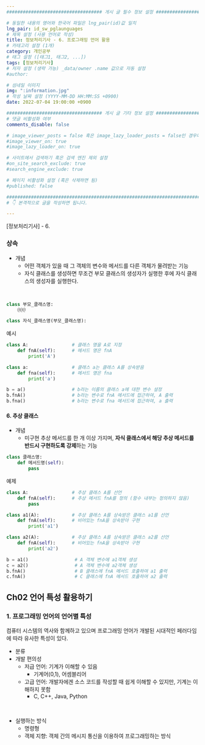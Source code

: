```yaml
---
################################### 게시 글 필수 정보 설정 ###################################

# 동일한 내용의 영어와 한국어 파일은 lng_pair(id)값 일치
lng_pair: id_sw_pglaunguages
# 제목 설정 (사용 언어로 작성)
title: 정보처리기사 - 6. 프로그래밍 언어 활용
# 카테고리 설정 (1개)
category: 개인공부 
# 태그 설정 ([태그1, 태그2, ...])
tags: [정보처리기사] 
# 저자 설정 (생략 가능) _data/owner .name 값으로 자동 설정
#author: 

# 섬네일 이미지
img: ":information.jpg" 
# 작성 날짜 설정 (YYYY-MM-DD HH:MM:SS +0900)
date: 2022-07-04 19:00:00 +0900

################################### 게시 글 기타 정보 설정 ###################################
# 댓글 비활성화 여부
comments_disable: false

# image_viewer_posts = false 혹은 image_lazy_loader_posts = false인 경우에만 사용
#image_viewer_on: true
#image_lazy_loader_on: true

# 사이트에서 검색하기 혹은 검색 엔진 제외 설정 
#on_site_search_exclude: true
#search_engine_exclude: true

# 페이지 비활성화 설정 (혹은 삭제하면 됨)
#published: false

##########################################################################################
# 👇 본격적으로 글을 작성하면 됩니다. 

---
```

<!-- outline-start -->
[정보처리기사] - 6. 

<!-- outline-end -->
### 상속
* 개념
    * 어떤 객체가 있을 때 그 객체의 변수와 메서드를 다른 객체가 물려받는 기능
    * 자식 클래스를 생성하면 무조건 부모 클래스의 생성자가 실행한 후에 자식 클래스의 생성자를 실행한다.
<br>

~~~python
class 부모_클래스명:
    @@@

class 자식_클래스명(부모_클래스명):
~~~

예시
~~~python
class A:                # 클래스 명을 A로 지정
    def fnA(self):      # 메서드 명은 fnA
        print('A')

class a:                # 클래스 a는 클래스 A를 상속받음
    def fna(self):      # 메서드 명은 fna
        print('a')

b = a()                 # b라는 이름의 클래스 a에 대한 변수 설정
b.fnA()                 # b라는 변수로 fnA 메서드에 접근하여, A 출력
b.fna()                 # b라는 변수로 fna 메서드에 접근하여, a 출력
~~~

#### 6. 추상 클래스
* 개념
    * 미구현 추상 메서드를 한 개 이상 가지며, **자식 클래스에서 해당 추상 메서드를 반드시 구현하도록 강제**하는 기능

~~~python
class 클래스명:
    def 메서드명(self):
        pass
~~~

예제
~~~python
class A:                # 추상 클래스 A를 선언
    def fnA(self):      # 추상 메서드 fnA를 정의 (함수 내부는 정의하지 않음)
        pass

class a1(A):            # 추상 클래스 A를 상속받은 클래스 a1를 선언
    def fnA(self):      # 비어있는 fnA을 상속받아 구현
        print('a1')

class a2(A):            # 추상 클래스 A를 상속받은 클래스 a2를 선언
    def fnA(self):      # 비어있는 fnA을 상속받아 구현
        print('a2')

b = a1()                 # A 객체 변수에 a1객체 생성 
c = a2()                 # A 객체 변수에 a2객체 생성
b.fnA()                  # B 클래스에 fnA 메서드 호출하여 a1 출력
c.fnA()                  # C 클래스에 fnA 메서드 호출하여 a2 출력
~~~

## Ch02 언어 특성 활용하기
### 1. 프로그래밍 언어의 언어별 특성
컴퓨터 시스템의 역사와 함께하고 있으며 프로그래밍 언어가 개발된 시대적인 페러다임에 따라 유사한 특성이 있다.

* 분류
* 개발 편의성
    * 저급 언어: 기계가 이해할 수 있음
        * 기계어(0,1), 어셈블리어
    * 고급 언어: 개발자에겐 소스 코드를 작성할 때 쉽게 이해할 수 있지만, 기계는 이해하지 못함
        * C, C++, Java, Python
<br>

* 실행하는 방식
    * 명령형
    * 객체 지향: 객체 간의 메시지 통신을 이용하여 프로그래밍하는 방식

